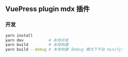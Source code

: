 ## VuePress plugin mdx 插件

### 开发

```bash
yarn install
yarn dev           # 本地开发
yarn build         # 本地构建
yarn build --debug # 本地构建（Debug 模式下不会 minify）
```
